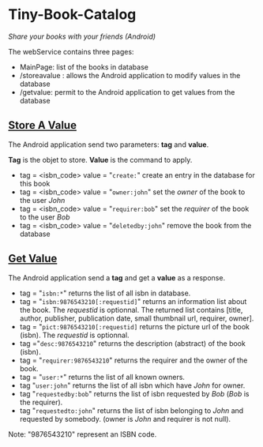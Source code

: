 # Tiny-Book-Catalog
*Share your books with your friends (Android)*

The webService contains three pages:
- MainPage: list of the books in database
- /storeavalue : allows the Android application to modify values in the database
- /getvalue: permit to the Android application to get values from the database

## <u>Store A Value</u>

The Android application send two parameters: **tag** and **value**.

**Tag** is the objet to store. **Value** is the command to apply.

* tag = <isbn_code> value = "`create:`" create an entry in the database for this book
* tag = <isbn_code> value = "`owner:john`" set the *owner* of the book to the user *John*
* tag = <isbn_code> value = "`requirer:bob`" set the *requirer* of the book to the user *Bob*
* tag = <isbn_code> value = "`deletedby:john`" remove the book from the database

## <u>Get Value</u>

The Android application send a **tag** and get a **value** as a response.

- tag = "`isbn:*`" returns the list of all isbn in database.
- tag = "`isbn:9876543210[:requestid]`" returns an information list about the book. The *requestid* is optionnal. The returned list contains [title, author, publisher, publication date, small thumbnail url, requirer, owner].
- tag = "`pict:9876543210[:requestid]` returns the picture url of the book (isbn). The *requestid* is optionnal.
- tag ="`desc:9876543210`" returns the description (abstract) of the book (isbn).
- tag = "`requirer:9876543210`" returns the requirer and the owner of the book.
- tag = "`user:*`" returns the list of all known owners.
- tag "`user:john`" returns the list of all isbn which have *John* for owner.
- tag "`requestedby:bob`" returns the list of isbn requested by *Bob* (*Bob* is the requirer).
- tag "`requestedto:john`" returns the list of isbn belonging to *John*  and requested by somebody. (owner is *John* and requirer is not null).

Note: "9876543210" represent an ISBN code.




